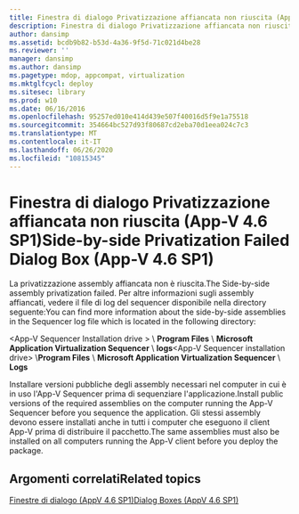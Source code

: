 ```yaml
---
title: Finestra di dialogo Privatizzazione affiancata non riuscita (App-V 4.6 SP1)
description: Finestra di dialogo Privatizzazione affiancata non riuscita (App-V 4.6 SP1)
author: dansimp
ms.assetid: bcdb9b82-b53d-4a36-9f5d-71c021d4be28
ms.reviewer: ''
manager: dansimp
ms.author: dansimp
ms.pagetype: mdop, appcompat, virtualization
ms.mktglfcycl: deploy
ms.sitesec: library
ms.prod: w10
ms.date: 06/16/2016
ms.openlocfilehash: 95257ed010e414d439e507f40016d5f9e1a75518
ms.sourcegitcommit: 354664bc527d93f80687cd2eba70d1eea024c7c3
ms.translationtype: MT
ms.contentlocale: it-IT
ms.lasthandoff: 06/26/2020
ms.locfileid: "10815345"
---
```

# <span data-ttu-id="ab0f1-103">Finestra di dialogo Privatizzazione affiancata non riuscita (App-V 4.6 SP1)</span><span class="sxs-lookup"><span data-stu-id="ab0f1-103">Side-by-side Privatization Failed Dialog Box (App-V 4.6 SP1)</span></span>


<span data-ttu-id="ab0f1-104">La privatizzazione assembly affiancata non è riuscita.</span><span class="sxs-lookup"><span data-stu-id="ab0f1-104">The Side-by-side assembly privatization failed.</span></span> <span data-ttu-id="ab0f1-105">Per altre informazioni sugli assembly affiancati, vedere il file di log del sequencer disponibile nella directory seguente:</span><span class="sxs-lookup"><span data-stu-id="ab0f1-105">You can find more information about the side-by-side assemblies in the Sequencer log file which is located in the following directory:</span></span>

<span data-ttu-id="ab0f1-106">&lt;App-V Sequencer Installation drive &gt;  \\ **Program Files**  \\  **Microsoft Application Virtualization Sequencer**  \\  **logs**</span><span class="sxs-lookup"><span data-stu-id="ab0f1-106">&lt;App-V Sequencer installation drive&gt; \\**Program Files** \\ **Microsoft Application Virtualization Sequencer** \\ **Logs**</span></span>

<span data-ttu-id="ab0f1-107">Installare versioni pubbliche degli assembly necessari nel computer in cui è in uso l'App-V Sequencer prima di sequenziare l'applicazione.</span><span class="sxs-lookup"><span data-stu-id="ab0f1-107">Install public versions of the required assemblies on the computer running the App-V Sequencer before you sequence the application.</span></span> <span data-ttu-id="ab0f1-108">Gli stessi assembly devono essere installati anche in tutti i computer che eseguono il client App-V prima di distribuire il pacchetto.</span><span class="sxs-lookup"><span data-stu-id="ab0f1-108">The same assemblies must also be installed on all computers running the App-V client before you deploy the package.</span></span>

## <span data-ttu-id="ab0f1-109">Argomenti correlati</span><span class="sxs-lookup"><span data-stu-id="ab0f1-109">Related topics</span></span>


[<span data-ttu-id="ab0f1-110">Finestre di dialogo (AppV 4.6 SP1)</span><span class="sxs-lookup"><span data-stu-id="ab0f1-110">Dialog Boxes (AppV 4.6 SP1)</span></span>](dialog-boxes--appv-46-sp1-.md)

 

 






